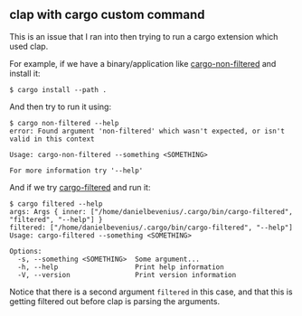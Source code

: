 ## clap with cargo custom command
This is an issue that I ran into then trying to run a cargo extension which
used clap.

For example, if we have a binary/application like
[cargo-non-filtered](../cargo-example/src/non-filtered.rs) and install it:
```console
$ cargo install --path .
```
And then try to run it using:
```console
$ cargo non-filtered --help
error: Found argument 'non-filtered' which wasn't expected, or isn't valid in this context

Usage: cargo-non-filtered --something <SOMETHING>

For more information try '--help'
```

And if we try [cargo-filtered](../cargo-example/src/filtered.rs) and run it:
```console
$ cargo filtered --help
args: Args { inner: ["/home/danielbevenius/.cargo/bin/cargo-filtered", "filtered", "--help"] }
filtered: ["/home/danielbevenius/.cargo/bin/cargo-filtered", "--help"]
Usage: cargo-filtered --something <SOMETHING>

Options:
  -s, --something <SOMETHING>  Some argument...
  -h, --help                   Print help information
  -V, --version                Print version information
```
Notice that there is a second argument `filtered` in this case, and that this
is getting filtered out before clap is parsing the arguments.
